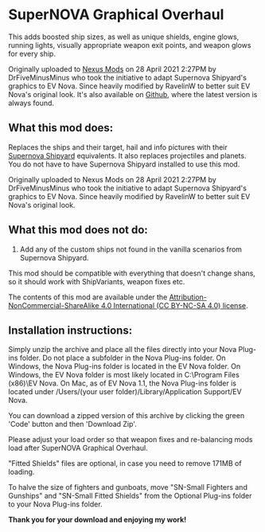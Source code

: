 # SuperNOVA Graphical Overhaul

This adds boosted ship sizes, as well as unique shields, engine glows, running lights, visually appropriate weapon exit points, and weapon glows for every ship.
 
Originally uploaded to [Nexus Mods](https://www.nexusmods.com/escapevelocitynova/mods/6) on 28 April 2021 2:27PM by DrFiveMinusMinus who took the initiative to adapt Supernova Shipyard's graphics to EV Nova. Since heavily modified by RavelinW to better suit EV Nova's original look. It's also available on [Github](https://github.com/RavelinW/SuperNOVA-Graphical-Overhaul), where the latest version is always found.

## What this mod does:

Replaces the ships and their target, hail and info pictures with their [Supernova Shipyard](https://github.com/RavelinW/Supernova-Shipyard) equivalents. It also replaces projectiles and planets. You do not have to have Supernova Shipyard installed to use this mod.

Originally uploaded to Nexus Mods on 28 April 2021 2:27PM by DrFiveMinusMinus who took the initiative to adapt Supernova Shipyard's graphics to EV Nova. Since heavily modified by RavelinW to better suit EV Nova's original look.

## What this mod does not do:

1. Add any of the custom ships not found in the vanilla scenarios from Supernova Shipyard.

This mod should be compatible with everything that doesn't change shans, so it should work with ShipVariants, weapon fixes etc. 

The contents of this mod are available under the [Attribution-NonCommercial-ShareAlike 4.0 International (CC BY-NC-SA 4.0) license](https://creativecommons.org/licenses/by-nc-sa/4.0/).

## Installation instructions:

Simply unzip the archive and place all the files directly into your Nova Plug-ins folder. Do not place a subfolder in the Nova Plug-ins folder. On Windows, the Nova Plug-ins﻿ folder is located in the EV Nova folder.﻿ On Windows, the EV Nova folder is most likely located in C:\Program Files (x86)\EV Nova﻿. On Mac, as of EV Nova 1.1, the Nova Plug-ins﻿ folder is located under /Users/(your user folder)/Library/Application Support/EV Nova.

You can download a zipped version of this archive by clicking the green 'Code' button and then 'Download Zip'.

Please adjust your load order so that weapon fixes and re-balancing mods load after SuperNOVA Graphical Overhaul.

"Fitted Shields" files are optional, in case you need to remove 171MB of loading.

To halve the size of fighters and gunboats, move "SN-Small Fighters and Gunships" and "SN-Small Fitted Shields" from the Optional Plug-ins folder to your Nova Plug-ins folder.

**Thank you for your download and enjoying my work!**
